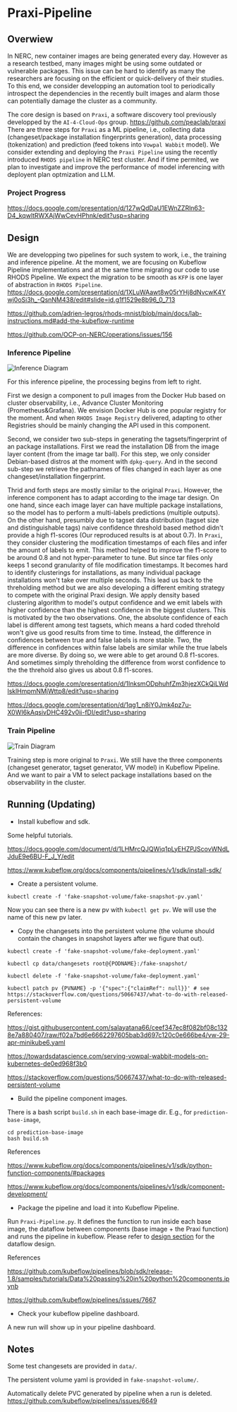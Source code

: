 # Praxi-Pipeline

## Overwiew
In NERC, new container images are being generated every day. 
However as a research testbed, many images might be using some outdated or vulnerable packages.
This issue can be hard to identify as many the researchers are focusing on the efficient or quick-delivery of their studies.
To this end, we consider developping an automation tool to periodically introspect the dependencies in the recently built images and alarm those can potentially damage the cluster as a community.

The core design is based on `Praxi`, a software discovery tool previously developped by the `AI-4-Cloud-Ops` group. https://github.com/peaclab/praxi
There are three steps for `Praxi` as a ML pipeline, i.e., collecting data (changeset/package installation fingerprints generation), data processing (tokenization) and prediction (feed tokens into `Vowpal Wabbit` model).
We consider extending and deploying the `Praxi Pipeline` using the recently introduced `RHODS pipeline` in NERC test cluster.
And if time permited, we plan to investigate and improve the performance of model inferencing with deployent plan optmization and LLM.

### Project Progress

https://docs.google.com/presentation/d/127wQdDaU1EWnZZRln63-D4_kqwltRWXAjWwCevHPhnk/edit?usp=sharing

<!-- We are working on modularize and containerize Praxi into a pipeline, specicially Kubeflow Pipeline. The goal is to adapt Praxi into RHODS in NERC and this repo shows how to adapt a monolithic application into a pipeline. And then the next step is to adapt this Kubeflow Pipeline into RHODS Pipeline. -->

## Design
We are developping two pipelines for such system to work, i.e., the training and inference pipeline. 
At the moment, we are focusing on Kubeflow Pipeline implementations and at the same time migrating our code to use RHODS Pipeline.
We expect the migration to be smooth as `KFP` is one layer of abstraction in `RHODS Pipeline`. 
https://docs.google.com/presentation/d/1XLuWAawt8w05rYHj8dNvcwK4Ywj0oSi3h_-QsnNM438/edit#slide=id.g1f1529e8b96_0_713

https://github.com/adrien-legros/rhods-mnist/blob/main/docs/lab-instructions.md#add-the-kubeflow-runtime

https://github.com/OCP-on-NERC/operations/issues/156

### Inference Pipeline
![Inference Diagram](https://github.com/Zongshun96/Praxi-Pipeline/blob/main/Figures/Praxi-Kubeflow-Image-layers-inference.drawi.drawio.png?raw=true)

For this inference pipeline, the processing begins from left to right.

First we design a component to pull images from the Docker Hub based on cluster observability, i.e., Advance Cluster Monitoring (Prometheus&Grafana).
We envision Docker Hub is one popular registry for the moment.
And when `RHODS Image Registry` delivered, adapting to other Registries should be mainly changing the API used in this component.

Second, we consider two sub-steps in generating the tagsets/fingerprint of an package installations.
First we read the installation DB from the image layer content (from the image tar ball).
For this step, we only consider Debian-based distros at the moment with `dpkg-query`.
And in the second sub-step we retrieve the pathnames of files changed in each layer as one changeset/installation fingerprint.

Thrid and forth steps are mostly similar to the original `Praxi`.
However, the inference component has to adapt according to the image tar design.
On one hand, since each image layer can have multiple package installations, so the model has to perform a multi-labels predictions (multiple outputs).
On the other hand, presumbly due to tagset data distribution (tagset size and distinguishable tags) naive confidence threshold based method didn't provide a high f1-scores (Our reproduced results is at about 0.7).
In `Praxi`, they consider clustering the modification timestamps of each files and infer the amount of labels to emit.
This method helped to improve the f1-score to be around 0.8 and not hyper-parameter to tune.
But since tar files only keeps 1 second granularity of file modification timestamps.
It becomes hard to identify clusterings for installations, as many individual package installations won't take over multiple seconds.
This lead us back to the threholding method but we are also developing a different emiting strategy to compete with the original Praxi design.
We apply density based clustering algorithm to model's output confidence and we emit labels with higher confidence than the highest confidence in the biggest clusters.
This is motivated by the two observations.
One, the absolute confidence of each label is different among test tagsets, which means a hard coded threhold won't give us good results from time to time.
Instead, the difference in confidences between true and false labels is more stable.
Two, the difference in confidences within false labels are similar while the true labels are more diverse.
By doing so, we were able to get around 0.8 f1-scores.
And sometimes simply threholding the difference from worst confidence to the the threhold also gives us about 0.8 f1-scores.

https://docs.google.com/presentation/d/1InksmODphuhfZm3hjezXCkQiLWdlsklHmpmNMjWttp8/edit?usp=sharing

https://docs.google.com/presentation/d/1qg1_n8iY0Jmk4pz7u-X0WI6kAqsivDHC492v0ii-fDI/edit?usp=sharing

### Train Pipeline
![Train Diagram](https://github.com/Zongshun96/Praxi-Pipeline/blob/main/Figures/Praxi-Kubeflow-train.drawi.drawio.png?raw=true)

Training step is more original to `Praxi`.
We still have the three components (changeset generator, tagset generator, VW model) in Kubeflow Pipeline.
And we want to pair a VM to select package installations based on the observability in the cluster.


<!-- There are two components are under development, i.e., `taggen` and `prediction`. 
`taggen` will mount a volume (currently a manual persistent volume in k8s) and load the difference from it (later we need a method to load differences from layers in snapshot) to generate `tags` with `columbus`.
`prediction` will take the `tags` generated in the `taggen` step and make prediction based on a trained `vw` model and write its output into a persistent volume (how to reply directly to user is unknown).

We have to define the container images for `taggen` and `prediction` components, as there are serveral dependancies cannot be installed with pip, i.e., `columbus` and `vw`. The correponding files are in the two directories, i.e., `taggen_base_image` and `prediciton_base_image`.

![Design Diagram](https://github.com/Zongshun96/Praxi-Pipeline/blob/main/Figures/Praxi-Kubeflow-agentless-PoC.drawio.png?raw=true) -->


## Running (Updating)
- Install kubeflow and sdk.

Some helpful tutorials.

https://docs.google.com/document/d/1LHMrcQJQWiq1pLyEHZPJScovWNdLJduE9e6BU-F_J_Y/edit

https://www.kubeflow.org/docs/components/pipelines/v1/sdk/install-sdk/

- Create a persistent volume.

```
kubectl create -f 'fake-snapshot-volume/fake-snapshot-pv.yaml'
```
Now you can see there is a new pv with `kubectl get pv`. We will use the name of this new pv later.

- Copy the changesets into the persistent volume (the volume should contain the changes in snapshot layers after we figure that out).

```
kubectl create -f 'fake-snapshot-volume/fake-deployment.yaml'

kubectl cp data/changesets root@{PODNAME}:/fake-snapshot/

kubectl delete -f 'fake-snapshot-volume/fake-deployment.yaml'

kubectl patch pv {PVNAME} -p '{"spec":{"claimRef": null}}' # see https://stackoverflow.com/questions/50667437/what-to-do-with-released-persistent-volume
```

References:

https://gist.githubusercontent.com/salayatana66/ceef347ec8f082bf08c1328e7a880407/raw/f02a7bd6e6662297605bab3d697c120c0e666be4/vw-29-apr-minikube6.yaml

https://towardsdatascience.com/serving-vowpal-wabbit-models-on-kubernetes-de0ed968f3b0

https://stackoverflow.com/questions/50667437/what-to-do-with-released-persistent-volume


- Build the pipeline component images.

There is a bash script `build.sh` in each base-image dir. E.g., for `prediction-base-image`,
```
cd prediction-base-image
bash build.sh
```

References

https://www.kubeflow.org/docs/components/pipelines/v1/sdk/python-function-components/#packages

https://www.kubeflow.org/docs/components/pipelines/v1/sdk/component-development/


- Package the pipeline and load it into Kubeflow Pipeline.

Run `Praxi-Pipeline.py`. It defines the function to run inside each base image,  the dataflow between components (base image + the Praxi function) and runs the pipeline in kubeflow. Please refer to [design section](#design) for the dataflow design.

References

https://github.com/kubeflow/pipelines/blob/sdk/release-1.8/samples/tutorials/Data%20passing%20in%20python%20components.ipynb

https://github.com/kubeflow/pipelines/issues/7667


- Check your kubeflow pipeline dashboard.

A new run will show up in your pipeline dashboard.

<!-- ![screenshot for a new run in pipeline dashboard](https://github.com/[username]/[reponame]/blob/[branch]/image.jpg?raw=true) -->




## Notes
Some test changesets are provided in `data/`.

The persistent volume yaml is provided in `fake-snapshot-volume/`.

Automatically delete PVC generated by pipeline when a run is deleted.
https://github.com/kubeflow/pipelines/issues/6649

